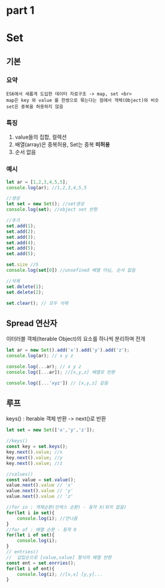 # part 1

# Set
## 기본
### 요약
```
ES6에서 새롭게 도입한 데이터 자료구조 -> map, set <br>
map은 key 와 value 를 한쌍으로 묶는다는 점에서 객체(Object)와 비슷
set은 중복을 허용하지 않음
```

### 특징
1. value들의 집합, 컬렉션
2. 배열(array)은 중복허용, Set는 중복 <b>미허용</b>
3. 순서 없음

### 예시
```javascript
let ar = [1,2,3,4,5,5];
console.log(ar); //1,2,3,4,5,5

//생성
let set = new Set(); //set생성
console.log(set); //object set 반환

//추가
set.add(1);
set.add(2);
set.add(3);
set.add(4);
set.add(5);
set.add(5);

set.size //5
console.log(set[0]) //unsefined 배열 아님, 순서 없음

//삭제
set.delete(1);
set.delete(2);

set.clear(); // 모두 삭제

```

## Spread 연산자
이터러블 객체(Iterable Object)의 요소를 하나씩 분리하며 전개
```js
let ar = new Set().add('x').add('y').add('z');
console.log(ar); // x y z

console.log(...ar); // x y z
console.log([...ar]); //[x,y,z] 배열로 반환

console.log([...'xyz']) // [x,y,z] 같음
```

## 루프
keys() : Iterable 객체 반환 -> next()로 반환

```js
let set = new Set(['x','y','z']);

//keys()
const key = set.keys();
key.next().value; //x
key.next().value; //y
key.next().value; //z

//values()
const value = set.value();
value.next().value // 'x'
value.next().value // 'y'
value.next().value // 'z'

//for in : 객체순환(인덱스 순환) - 동작 X(위치 없음)
for(let i in set){
    console.log(i); //안나옴
}
//for of : 배열 순환 - 동작 O
for(let i of set){
    console.log(i);
}
// entries()
//  삽입순으로 [value,value] 형식의 배열 반환
const ent = set.enrries();
for(let i of ent){
    console.log(i); //[x,x] [y,y]...
}
```


